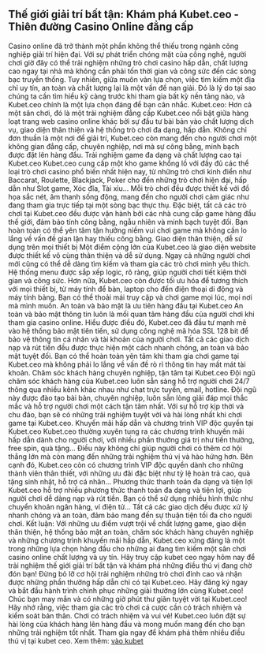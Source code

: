 ##  Thế giới giải trí bất tận: Khám phá Kubet.ceo - Thiên đường Casino Online đẳng cấp
Casino online đã trở thành một phần không thể thiếu trong ngành công nghiệp giải trí hiện đại. Với sự phát triển chóng mặt của công nghệ, người chơi giờ đây có thể trải nghiệm những trò chơi casino hấp dẫn, chất lượng cao ngay tại nhà mà không cần phải tốn thời gian và công sức đến các sòng bạc truyền thống.  Tuy nhiên, giữa muôn vàn lựa chọn, việc tìm kiếm một địa chỉ uy tín, an toàn và chất lượng lại là một vấn đề nan giải.  Đó là lý do tại sao chúng ta cần tìm hiểu kỹ càng trước khi tham gia bất kỳ nền tảng nào, và Kubet.ceo chính là một lựa chọn đáng để bạn cân nhắc.
Kubet.ceo: Hơn cả một sân chơi, đó là một trải nghiệm đẳng cấp
Kubet.ceo nổi bật giữa hàng loạt trang web casino online khác bởi sự đầu tư bài bản vào chất lượng dịch vụ, giao diện thân thiện và hệ thống trò chơi đa dạng, hấp dẫn.  Không chỉ đơn thuần là một nơi để giải trí, Kubet.ceo còn mang đến cho người chơi một không gian đẳng cấp, chuyên nghiệp, nơi mà sự công bằng, minh bạch được đặt lên hàng đầu.
Trải nghiệm game đa dạng và chất lượng cao tại Kubet.ceo
Kubet.ceo cung cấp một kho game khổng lồ với đầy đủ các thể loại trò chơi casino phổ biến nhất hiện nay, từ những trò chơi kinh điển như Baccarat, Roulette, Blackjack, Poker cho đến những trò chơi hiện đại, hấp dẫn như Slot game, Xóc đĩa, Tài xỉu…  Mỗi trò chơi đều được thiết kế với đồ họa sắc nét, âm thanh sống động, mang đến cho người chơi cảm giác như đang tham gia trực tiếp tại một sòng bạc thực thụ.  Đặc biệt, tất cả các trò chơi tại Kubet.ceo đều được vận hành bởi các nhà cung cấp game hàng đầu thế giới, đảm bảo tính công bằng, ngẫu nhiên và minh bạch tuyệt đối.  Bạn hoàn toàn có thể yên tâm tận hưởng niềm vui chơi game mà không cần lo lắng về vấn đề gian lận hay thiếu công bằng.
Giao diện thân thiện, dễ sử dụng trên mọi thiết bị
Một điểm cộng lớn của Kubet.ceo là giao diện website được thiết kế vô cùng thân thiện và dễ sử dụng.  Ngay cả những người chơi mới cũng có thể dễ dàng tìm kiếm và tham gia các trò chơi mình yêu thích.  Hệ thống menu được sắp xếp logic, rõ ràng, giúp người chơi tiết kiệm thời gian và công sức.  Hơn nữa, Kubet.ceo còn được tối ưu hóa để tương thích với mọi thiết bị, từ máy tính để bàn, laptop cho đến điện thoại di động và máy tính bảng. Bạn có thể thoải mái truy cập và chơi game mọi lúc, mọi nơi mà mình muốn.
An toàn và bảo mật là ưu tiên hàng đầu tại Kubet.ceo
An toàn và bảo mật thông tin luôn là mối quan tâm hàng đầu của người chơi khi tham gia casino online.  Hiểu được điều đó, Kubet.ceo đã đầu tư mạnh mẽ vào hệ thống bảo mật tiên tiến, sử dụng công nghệ mã hóa SSL 128 bit để bảo vệ thông tin cá nhân và tài khoản của người chơi.  Tất cả các giao dịch nạp và rút tiền đều được thực hiện một cách nhanh chóng, an toàn và bảo mật tuyệt đối.  Bạn có thể hoàn toàn yên tâm khi tham gia chơi game tại Kubet.ceo mà không phải lo lắng về vấn đề rò rỉ thông tin hay mất mát tài khoản.
Chăm sóc khách hàng chuyên nghiệp, tận tâm tại Kubet.ceo
Đội ngũ chăm sóc khách hàng của Kubet.ceo luôn sẵn sàng hỗ trợ người chơi 24/7 thông qua nhiều kênh khác nhau như chat trực tuyến, email, hotline.  Đội ngũ này được đào tạo bài bản, chuyên nghiệp, luôn sẵn lòng giải đáp mọi thắc mắc và hỗ trợ người chơi một cách tận tâm nhất.  Với sự hỗ trợ kịp thời và chu đáo, bạn sẽ có những trải nghiệm tuyệt vời và hài lòng nhất khi chơi game tại Kubet.ceo.
Khuyến mãi hấp dẫn và chương trình VIP độc quyền tại Kubet.ceo
Kubet.ceo thường xuyên tung ra các chương trình khuyến mãi hấp dẫn dành cho người chơi, với nhiều phần thưởng giá trị như tiền thưởng, free spin, quà tặng…  Điều này không chỉ giúp người chơi có thêm cơ hội thắng lớn mà còn mang đến những trải nghiệm thú vị và hào hứng hơn.  Bên cạnh đó, Kubet.ceo còn có chương trình VIP độc quyền dành cho những thành viên thân thiết, với những ưu đãi đặc biệt như tỷ lệ hoàn trả cao, quà tặng sinh nhật, hỗ trợ cá nhân…
Phương thức thanh toán đa dạng và tiện lợi
Kubet.ceo hỗ trợ nhiều phương thức thanh toán đa dạng và tiện lợi, giúp người chơi dễ dàng nạp và rút tiền.  Bạn có thể sử dụng nhiều hình thức như chuyển khoản ngân hàng, ví điện tử…  Tất cả các giao dịch đều được xử lý nhanh chóng và an toàn, đảm bảo mang đến sự thuận tiện tối đa cho người chơi.
Kết luận:
Với những ưu điểm vượt trội về chất lượng game, giao diện thân thiện, hệ thống bảo mật an toàn, chăm sóc khách hàng chuyên nghiệp và những chương trình khuyến mãi hấp dẫn, Kubet.ceo xứng đáng là một trong những lựa chọn hàng đầu cho những ai đang tìm kiếm một sân chơi casino online chất lượng và uy tín.  Hãy truy cập kubet ceo ngay hôm nay để trải nghiệm thế giới giải trí bất tận và khám phá những điều thú vị đang chờ đón bạn!  Đừng bỏ lỡ cơ hội trải nghiệm những trò chơi đỉnh cao và nhận được những phần thưởng hấp dẫn chỉ có tại Kubet.ceo.  Hãy đăng ký ngay và bắt đầu hành trình chinh phục những giải thưởng lớn cùng Kubet.ceo!  Chúc bạn may mắn và có những giờ phút thư giãn tuyệt vời tại Kubet.ceo!  Hãy nhớ rằng, việc tham gia các trò chơi cá cược cần có trách nhiệm và kiểm soát bản thân.  Chơi có trách nhiệm và vui vẻ!  Kubet.ceo luôn đặt sự hài lòng của khách hàng lên hàng đầu và mong muốn mang đến cho bạn những trải nghiệm tốt nhất.  Tham gia ngay để khám phá thêm nhiều điều thú vị tại kubet ceo.
Xem thêm: [vào kubet](https://kubet.ceo)